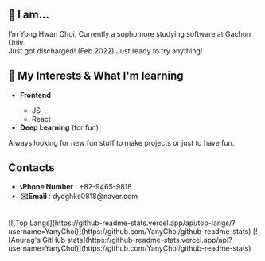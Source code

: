 <h2>👋 I am... </h2>
<underline></underline>
I’m Yong Hwan Choi, Currently a sophomore studying software at Gachon Univ.<br>
Just got discharged! (Feb 2022) Just ready to try anything!<br>
<h2>👀 My Interests & What I'm learning</h2>
<underline></underline>
<ul>
    <li><b>Frontend</b></li>
    <ul>
      <li>JS</li>
      <li>React</li>
    </ul>
    <li><b>Deep Learning</b> (for fun)</li>
</ul>
Always looking for new fun stuff to make projects or just to have fun.

<h2>Contacts</h2>
<underline></underline>
<ul>
    <li><b>📞Phone Number</b> : +82-9465-9818</li>
    <li><b>✉️Email</b> : dydghks0818@naver.com</li>
</ul>
<br>
[![Top Langs](https://github-readme-stats.vercel.app/api/top-langs/?username=YanyChoi)](https://github.com/YanyChoi/github-readme-stats)
[![Anurag's GitHub stats](https://github-readme-stats.vercel.app/api?username=YanyChoi)](https://github.com/YanyChoi/github-readme-stats)

<!---
YanyChoi/YanyChoi is a ✨ special ✨ repository because its `README.md` (this file) appears on your GitHub profile.
You can click the Preview link to take a look at your changes.
--->
